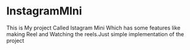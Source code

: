 # InstagramMIni
This is My project Called Istagram Mini Which has some features like making Reel and Watching the reels.Just simple implementation of the project
